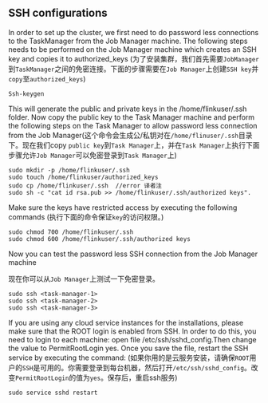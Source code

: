 SSH configurations
---
In order to set up the cluster, we first need to do password less connections to the TaskManager from the Job Manager machine. The following steps needs to be performed on the Job Manager machine which creates an SSH key and copies it to authorized_keys
(为了安装集群，我们首先需要`JobManager`到`TaskManager`之间的免密连接。下面的步骤需要在`Job Manager`上创建`SSH key`并`copy`至`authorized_keys`)
```
Ssh-keygen
```
This will generate the public and private keys in the /home/flinkuser/.ssh folder. Now copy the public key to the Task Manager machine and perform the following steps on the Task Manager to allow password less connection from the Job Manager(这个命令会生成公/私钥对在`/home/flinuser/.ssh`目录下。现在我们copy `public key`到`Task Manager`上，并在`Task Manager`上执行下面步骤允许`Job Manager`可以免密登录到`Task Manager`上)

```
sudo mkdir -p /home/flinkuser/.ssh
sudo touch /home/flinkuser/authorized_keys
sudo cp /home/flinkuser/.ssh  //error 译者注
sudo sh -c "cat id rsa.pub >> /home/flinkuser/.ssh/authorized keys". 
```
Make sure the keys have restricted access by executing the following commands
(执行下面的命令保证`key`的访问权限。)
```
sudo chmod 700 /home/flinkuser/.ssh
sudo chmod 600 /home/flinkuser/.ssh/authorized keys
```
Now  you can test the password less SSH connection from the Job Manager machine

现在你可以从`Job Manager`上测试一下免密登录。
```
sudo ssh <task-manager-1> 
sudo ssh <task-manager-2> 
sudo ssh <task-manager-3>
```
If you are using any cloud service instances for the installations, please make sure that the ROOT login is enabled from SSH. In order to do this, you need to login to each machine: open file /etc/ssh/sshd_config.Then change the value to PermitRootLogin yes. Once you save the file, restart the SSH service by executing the command: 
(如果你用的是云服务安装，请确保`ROOT`用户的`SSH`是可用的。你需要登录到每台机器，然后打开`/etc/ssh/sshd_config`。改变`PermitRootLogin`的值为`yes`。保存后，重启ssh服务)
```
sudo service sshd restart
```
